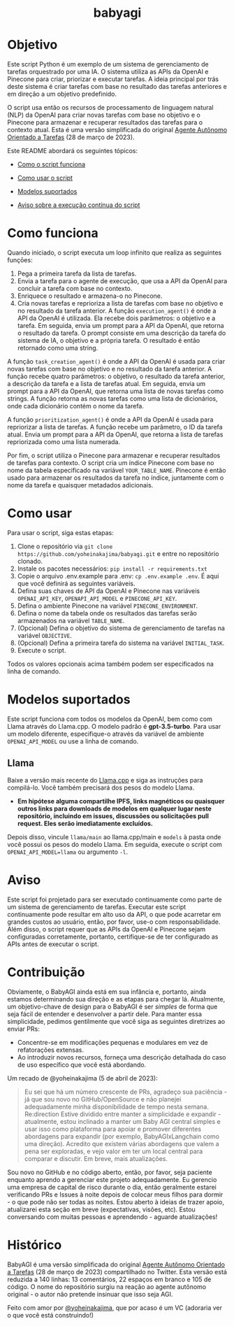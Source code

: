 <h1 align="center"> babyagi </h1>

# Objetivo

Este script Python é um exemplo de um sistema de gerenciamento de tarefas orquestrado por uma IA. O sistema utiliza as APIs da OpenAI e Pinecone para criar, priorizar e executar tarefas. A ideia principal por trás deste sistema é criar tarefas com base no resultado das tarefas anteriores e em direção a um objetivo predefinido.

O script usa então os recursos de processamento de linguagem natural (NLP) da OpenAI para criar novas tarefas com base no objetivo e o Pinecone para armazenar e recuperar resultados das  tarefas para o contexto atual. Esta é uma versão simplificada do original [Agente Autônomo Orientado a Tarefas](https://twitter.com/yoheinakajima/status/1640934493489070080?s=20) (28 de março de 2023).

Este README abordará os seguintes tópicos:

* [Como o script funciona](#como-funciona)

* [Como usar o script](#como-usar)

* [Modelos suportados](#modelos-suportados)

* [Aviso sobre a execução contínua do script](#aviso-execucao-continua)

# Como funciona<a name="como-funciona"></a>

Quando iniciado, o script executa um loop infinito que realiza as seguintes funçōes:

1. Pega a primeira tarefa da lista de tarefas.
2. Envia a tarefa para o agente de execução, que usa a API da OpenAI para concluir a tarefa com base no contexto.
3. Enriquece o resultado e armazena-o no Pinecone.
4. Cria novas tarefas e reprioriza a lista de tarefas com base no objetivo e no resultado da tarefa anterior. A função `execution_agent()` é onde a API da OpenAI é utilizada. Ela recebe dois parâmetros: o objetivo e a tarefa. Em seguida, envia um prompt para a API da OpenAI, que retorna o resultado da tarefa. O prompt consiste em uma descrição da tarefa do sistema de IA, o objetivo e a própria tarefa. O resultado é então retornado como uma string.

A função `task_creation_agent()` é onde a API da OpenAI é usada para criar novas tarefas com base no objetivo e no resultado da tarefa anterior. A função recebe quatro parâmetros: o objetivo, o resultado da tarefa anterior, a descrição da tarefa e a lista de tarefas atual. Em seguida, envia um prompt para a API da OpenAI, que retorna uma lista de novas tarefas como strings. A função retorna as novas tarefas como uma lista de dicionários, onde cada dicionário contém o nome da tarefa.

A função `prioritization_agent()` é onde a API da OpenAI é usada para repriorizar a lista de tarefas. A função recebe um parâmetro, o ID da tarefa atual. Envia um prompt para a API da OpenAI, que retorna a lista de tarefas repriorizada como uma lista numerada.

Por fim, o script utiliza o Pinecone para armazenar e recuperar resultados de tarefas para contexto. O script cria um índice Pinecone com base no nome da tabela especificado na variável `YOUR_TABLE_NAME`. Pinecone é então usado para armazenar os resultados da tarefa no índice, juntamente com o nome da tarefa e quaisquer metadados adicionais.

# Como usar<a name="como-usar"></a>

Para usar o script, siga estas etapas:

1. Clone o repositório via `git clone https://github.com/yoheinakajima/babyagi.git` e entre no repositório clonado.
2. Instale os pacotes necessários: `pip install -r requirements.txt`
3. Copie o arquivo .env.example para .env: `cp .env.example .env`. É aqui que você definirá as seguintes variáveis.
4. Defina suas chaves de API da OpenAI e Pinecone nas variáveis `OPENAI_API_KEY`, `OPENAPI_API_MODEL` e `PINECONE_API_KEY`.
5. Defina o ambiente Pinecone na variável `PINECONE_ENVIRONMENT`.
6. Defina o nome da tabela onde os resultados das tarefas serão armazenados na variável `TABLE_NAME`.
7. (Opcional) Defina o objetivo do sistema de gerenciamento de tarefas na variável `OBJECTIVE`.
8. (Opcional) Defina a primeira tarefa do sistema na variável `INITIAL_TASK`.
9. Execute o script.

Todos os valores opcionais acima também podem ser especificados na linha de comando.

# Modelos suportados<a name="modelos-suportados"></a>

Este script funciona com todos os modelos da OpenAI, bem como com Llama através do Llama.cpp. O modelo padrão é **gpt-3.5-turbo**. Para usar um modelo diferente, especifique-o através da variável de ambiente `OPENAI_API_MODEL` ou use a linha de comando.

## Llama

Baixe a versão mais recente do [Llama.cpp](https://github.com/ggerganov/llama.cpp) e siga as instruções para compilá-lo. Você também precisará dos pesos do modelo Llama.

- **Em hipótese alguma compartilhe IPFS, links magnéticos ou quaisquer outros links para downloads de modelos em qualquer lugar neste repositório, incluindo em issues, discussões ou solicitações pull request. Eles serão imediatamente excluídos.**

Depois disso, vincule `llama/main` ao llama.cpp/main e `models` à pasta onde você possui os pesos do modelo Llama. Em seguida, execute o script com `OPENAI_API_MODEL=llama` ou argumento `-l`.

# Aviso<a name="aviso-execucao-continua"></a>

Este script foi projetado para ser executado continuamente como parte de um sistema de gerenciamento de tarefas. Executar este script continuamente pode resultar em alto uso da API, o que pode acarretar em grandes custos ao usuário, então, por favor, use-o com responsabilidade. Além disso, o script requer que as APIs da OpenAI e Pinecone sejam configuradas corretamente, portanto, certifique-se de ter configurado as APIs antes de executar o script.

# Contribuição

Obviamente, o BabyAGI ainda está em sua infância e, portanto, ainda estamos determinando sua direção e as etapas para chegar lá. Atualmente, um objetivo-chave de design para o BabyAGI é ser *simples* de forma que seja fácil de entender e desenvolver a partir dele. Para manter essa simplicidade, pedimos gentilmente que você siga as seguintes diretrizes ao enviar PRs:

- Concentre-se em modificações pequenas e modulares em vez de refatorações extensas.
- Ao introduzir novos recursos, forneça uma descrição detalhada do caso de uso específico que você está abordando.

Um recado de @yoheinakajima (5 de abril de 2023):

> Eu sei que há um número crescente de PRs, agradeço sua paciência - já que sou novo no GitHub/OpenSource e não planejei adequadamente minha disponibilidade de tempo nesta semana. Re:direction Estive dividido entre manter a simplicidade e expandir - atualmente, estou inclinado a manter um Baby AGI central simples e usar isso como plataforma para apoiar e promover diferentes abordagens para expandir (por exemplo, BabyAGIxLangchain como uma direção). Acredito que existem várias abordagens que valem a pena ser exploradas, e vejo valor em ter um local central para comparar e discutir. Em breve, mais atualizações.

Sou novo no GitHub e no código aberto, então, por favor, seja paciente enquanto aprendo a gerenciar este projeto adequadamente. Eu gerencio uma empresa de capital de risco durante o dia, então geralmente estarei verificando PRs e Issues à noite depois de colocar meus filhos para dormir - o que pode não ser todas as noites. Estou aberto à ideias de trazer apoio, atualizarei esta seção em breve (expectativas, visões, etc). Estou conversando com muitas pessoas e aprendendo - aguarde atualizações!

# Histórico

BabyAGI é uma versão simplificada do original [Agente Autônomo Orientado a Tarefas](https://twitter.com/yoheinakajima/status/1640934493489070080?s=20) (28 de março de 2023) compartilhado no Twitter. Esta versão está reduzida a 140 linhas: 13 comentários, 22 espaços em branco e 105 de código. O nome do repositório surgiu na reação ao agente autônomo original - o autor não pretende insinuar que isso seja AGI.

Feito com amor por [@yoheinakajima](https://twitter.com/yoheinakajima), que por acaso é um VC (adoraria ver o que você está construindo!)
